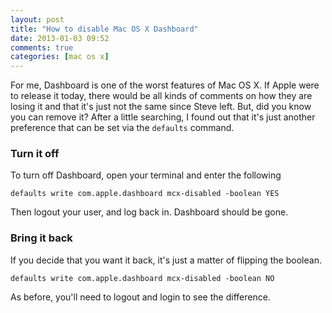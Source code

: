 ```yaml
---
layout: post
title: "How to disable Mac OS X Dashboard"
date: 2013-01-03 09:52
comments: true
categories: [mac os x]
---
```

For me, Dashboard is one of the worst features of Mac OS X. If Apple were to release it today, there would be all kinds of comments on how they are losing it and that it's just not the same since Steve left. But, did you know you can remove it? After a little searching, I found out that it's just another preference that can be set via the `defaults` command.

### Turn it off
To turn off Dashboard, open your terminal and enter the following

`defaults write com.apple.dashboard mcx-disabled -boolean YES`

Then logout your user, and log back in. Dashboard should be gone.

### Bring it back
If you decide that you want it back, it's just a matter of flipping the boolean.

`defaults write com.apple.dashboard mcx-disabled -boolean NO`

As before, you'll need to logout and login to see the difference.
